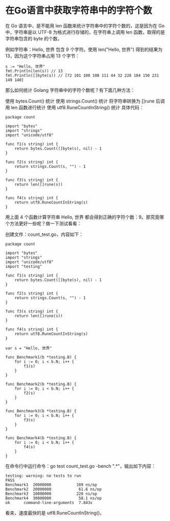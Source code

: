 # 在Go语言中获取字符串中的字符个数

在 Go 语言中，是不能用 len 函数来统计字符串中的字符个数的，这是因为在 Go 中，字符串是以 UTF-8 为格式进行存储的，在字符串上调用 len 函数，取得的是字符串包含的 byte 的个数。

例如字符串：Hello, 世界 包含 9 个字符。使用 len("Hello, 世界") 得到的结果为 13，因为这个字符串占用 13 个字节：
```
s := "Hello, 世界"
fmt.Println(len(s)) // 13
fmt.Println([]byte(s)) // [72 101 108 108 111 44 32 228 184 150 231 149 140]
```
那么如何统计 Golang 字符串中的字符个数呢？有下面几种方法：

使用 bytes.Count() 统计
使用 strings.Count() 统计
将字符串转换为 []rune 后调用 len 函数进行统计
使用 utf8.RuneCountInString() 统计
具体代码：
```
package count

import "bytes"
import "strings"
import "unicode/utf8"

func f1(s string) int {
    return bytes.Count([]byte(s), nil) - 1
}

func f2(s string) int {
    return strings.Count(s, "") - 1
}

func f3(s string) int {
    return len([]rune(s))
}

func f4(s string) int {
    return utf8.RuneCountInString(s)
}
```
用上面 4 个函数计算字符串 Hello, 世界 都会得到正确的字符个数：9。那究竟哪个方法更好一些呢？做一下测试看看：

创建文件：count_test.go，内容如下：
```
package count

import "bytes"
import "strings"
import "unicode/utf8"
import "testing"

func f1(s string) int {
    return bytes.Count([]byte(s), nil) - 1
}

func f2(s string) int {
    return strings.Count(s, "") - 1
}

func f3(s string) int {
    return len([]rune(s))
}

func f4(s string) int {
    return utf8.RuneCountInString(s)
}

var s = "Hello, 世界"

func Benchmark1(b *testing.B) {
    for i := 0; i < b.N; i++ {
        f1(s)
    }
}

func Benchmark2(b *testing.B) {
    for i := 0; i < b.N; i++ {
        f2(s)
    }
}

func Benchmark3(b *testing.B) {
    for i := 0; i < b.N; i++ {
        f3(s)
    }
}

func Benchmark4(b *testing.B) {
    for i := 0; i < b.N; i++ {
        f4(s)
    }
}
```
在命令行中运行命令：go test count_test.go -bench ".*"，输出如下内容：
```
testing: warning: no tests to run
PASS
Benchmark1	20000000	       109 ns/op
Benchmark2	20000000	        61.6 ns/op
Benchmark3	10000000	       220 ns/op
Benchmark4	30000000	        58.1 ns/op
ok  	command-line-arguments	7.843s
```
看来，速度最快的是 utf8.RuneCountInString()。
